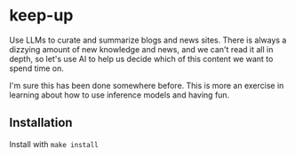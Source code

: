 # keep-up
Use LLMs to curate and summarize blogs and news sites. There is always a dizzying amount of new knowledge and news, and we can't read it all in depth, so let's use AI to help us decide which of this content we want to spend time on. 

I'm sure this has been done somewhere before. This is more an exercise in learning about how to use inference models and having fun. 

## Installation 
Install with `make install`